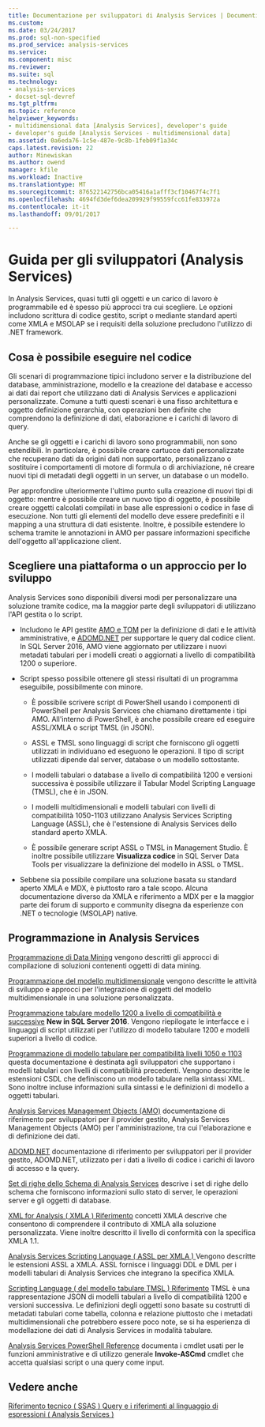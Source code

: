 ```yaml
---
title: Documentazione per sviluppatori di Analysis Services | Documenti Microsoft
ms.custom: 
ms.date: 03/24/2017
ms.prod: sql-non-specified
ms.prod_service: analysis-services
ms.service: 
ms.component: misc
ms.reviewer: 
ms.suite: sql
ms.technology:
- analysis-services
- docset-sql-devref
ms.tgt_pltfrm: 
ms.topic: reference
helpviewer_keywords:
- multidimensional data [Analysis Services], developer's guide
- developer's guide [Analysis Services - multidimensional data]
ms.assetid: 0a6eda76-1c5e-487e-9c8b-1feb09f1a34c
caps.latest.revision: 22
author: Minewiskan
ms.author: owend
manager: kfile
ms.workload: Inactive
ms.translationtype: MT
ms.sourcegitcommit: 876522142756bca05416a1afff3cf10467f4c7f1
ms.openlocfilehash: 4694fd3def6dea209929f99559fcc61fe833972a
ms.contentlocale: it-it
ms.lasthandoff: 09/01/2017

---
```

# <a name="analysis-services-developer-documentation"></a>Guida per gli sviluppatori (Analysis Services)
In Analysis Services, quasi tutti gli oggetti e un carico di lavoro è programmabile ed è spesso più approcci tra cui scegliere.  Le opzioni includono scrittura di codice gestito, script o mediante standard aperti come XMLA e MSOLAP se i requisiti della soluzione precludono l'utilizzo di .NET framework.

## <a name="what-you-can-accomplish-in-code"></a>Cosa è possibile eseguire nel codice
Gli scenari di programmazione tipici includono server e la distribuzione del database, amministrazione, modello e la creazione del database e accesso ai dati dai report che utilizzano dati di Analysis Services e applicazioni personalizzate. Comune a tutti questi scenari è una fisso architettura e oggetto definizione gerarchia, con operazioni ben definite che comprendono la definizione di dati, elaborazione e i carichi di lavoro di query.

Anche se gli oggetti e i carichi di lavoro sono programmabili, non sono estendibili. In particolare, è possibile creare cartucce dati personalizzate che recuperano dati da origini dati non supportato, personalizzano o sostituire i comportamenti di motore di formula o di archiviazione, né creare nuovi tipi di metadati degli oggetti in un server, un database o un modello.

Per approfondire ulteriormente l'ultimo punto sulla creazione di nuovi tipi di oggetto: mentre è possibile creare un nuovo tipo di oggetto, è possibile creare oggetti calcolati compilati in base alle espressioni o codice in fase di esecuzione. Non tutti gli elementi del modello deve essere predefiniti e il mapping a una struttura di dati esistente. Inoltre, è possibile estendere lo schema tramite le annotazioni in AMO per passare informazioni specifiche dell'oggetto all'applicazione client.

## <a name="choose-a-platform-or-approach-to-development"></a>Scegliere una piattaforma o un approccio per lo sviluppo
Analysis Services sono disponibili diversi modi per personalizzare una soluzione tramite codice, ma la maggior parte degli sviluppatori di utilizzano l'API gestita o lo script.

- Includono le API gestite [AMO e TOM](http://msdn.microsoft.com/library/mt436122.aspx) per la definizione di dati e le attività amministrative, e [ADOMD.NET](http://msdn.microsoft.com/library/mt465769.aspx) per supportare le query dal codice client. In SQL Server 2016, AMO viene aggiornato per utilizzare i nuovi metadati tabulari per i modelli creati o aggiornati a livello di compatibilità 1200 o superiore.

- Script spesso possibile ottenere gli stessi risultati di un programma eseguibile, possibilmente con minore.

  - È possibile scrivere script di PowerShell usando i componenti di PowerShell per Analysis Services che chiamano direttamente i tipi AMO. All'interno di PowerShell, è anche possibile creare ed eseguire ASSL/XMLA o script TMSL (in JSON).

  - ASSL e TMSL sono linguaggi di script che forniscono gli oggetti utilizzati in individuano ed eseguono le operazioni. Il tipo di script utilizzati dipende dal server, database o un modello sottostante.

  - I modelli tabulari o database a livello di compatibilità 1200 e versioni successiva è possibile utilizzare il Tabular Model Scripting Language (TMSL), che è in JSON.

  - I modelli multidimensionali e modelli tabulari con livelli di compatibilità 1050-1103 utilizzano Analysis Services Scripting Language (ASSL), che è l'estensione di Analysis Services dello standard aperto XMLA.

  - È possibile generare script ASSL o TMSL in Management Studio. È inoltre possibile utilizzare **Visualizza codice** in SQL Server Data Tools per visualizzare la definizione del modello in ASSL o TMSL.

- Sebbene sia possibile compilare una soluzione basata su standard aperto XMLA e MDX, è piuttosto raro a tale scopo. Alcuna documentazione diverso da XMLA e riferimento a MDX per e la maggior parte dei forum di supporto e community disegna da esperienze con .NET o tecnologie (MSOLAP) native.

## <a name="programming-in-analysis-services"></a>Programmazione in Analysis Services
[Programmazione di Data Mining](../analysis-services/data-mining-programming.md) vengono descritti gli approcci di compilazione di soluzioni contenenti oggetti di data mining.

[Programmazione del modello multidimensionale](../analysis-services/multidimensional-models/multidimensional-model-programming.md) vengono descritte le attività di sviluppo e approcci per l'integrazione di oggetti del modello multidimensionale in una soluzione personalizzata.

[Programmazione tabulare modello 1200 a livello di compatibilità e successive](../analysis-services/tabular-model-programming-compatibility-level-1200/tabular-model-programming-for-compatibility-level-1200.md)
**New in SQL Server 2016**.  Vengono riepilogate le interfacce e i linguaggi di script utilizzati per l'utilizzo di modello tabulare 1200 e modelli superiori a livello di codice.

[Programmazione di modello tabulare per compatibilità livelli 1050 e 1103](../analysis-services/tabular-model-programming-compatibility-levels-1050-1103/tabular-model-programming-for-compatibility-levels-1050-through-1103.md) questa documentazione è destinata agli sviluppatori che supportano i modelli tabulari con livelli di compatibilità precedenti. Vengono descritte le estensioni CSDL che definiscono un modello tabulare nella sintassi XML. Sono inoltre incluse informazioni sulla sintassi e le definizioni di modello a oggetti tabulari.

[Analysis Services Management Objects (AMO)](https://msdn.microsoft.com/library/mt436122.aspx) documentazione di riferimento per sviluppatori per il provider gestito, Analysis Services Management Objects (AMO) per l'amministrazione, tra cui l'elaborazione e di definizione dei dati.

[ADOMD.NET](http://msdn.microsoft.com/library/mt465769.aspx) documentazione di riferimento per sviluppatori per il provider gestito, ADOMD.NET, utilizzato per i dati a livello di codice i carichi di lavoro di accesso e la query.

[Set di righe dello Schema di Analysis Services](../analysis-services/schema-rowsets/analysis-services-schema-rowsets.md) descrive i set di righe dello schema che forniscono informazioni sullo stato di server, le operazioni server e gli oggetti di database.

[XML for Analysis &#40; XMLA &#41; Riferimento](../analysis-services/xmla/xml-for-analysis-xmla-reference.md) concetti XMLA descrive che consentono di comprendere il contributo di XMLA alla soluzione personalizzata. Viene inoltre descritto il livello di conformità con la specifica XMLA 1.1.

[Analysis Services Scripting Language &#40; ASSL per XMLA &#41; ](../analysis-services/scripting/analysis-services-scripting-language-assl-for-xmla.md) Vengono descritte le estensioni ASSL a XMLA. ASSL fornisce i linguaggi DDL e DML per i modelli tabulari di Analysis Services che integrano la specifica XMLA.

[Scripting Language &#40; del modello tabulare TMSL &#41; Riferimento](../analysis-services/tabular-model-scripting-language-tmsl-reference.md) TMSL è una rappresentazione JSON di modelli tabulari a livello di compatibilità 1200 e versioni successiva. Le definizioni degli oggetti sono basate su costrutti di metadati tabulari come tabella, colonna e relazione piuttosto che i metadati multidimensionali che potrebbero essere poco note, se si ha esperienza di modellazione dei dati di Analysis Services in modalità tabulare.

[Analysis Services PowerShell Reference](../analysis-services/powershell/analysis-services-powershell-reference.md) documenta i cmdlet usati per le funzioni amministrative e di utilizzo generale **Invoke-ASCmd** cmdlet che accetta qualsiasi script o una query come input.

## <a name="see-also"></a>Vedere anche
[Riferimento tecnico &#40; SSAS &#41; ](../analysis-services/powershell/technical-reference-ssas.md) 
 [Query e i riferimenti al linguaggio di espressioni &#40; Analysis Services &#41;](http://msdn.microsoft.com/library/gg492188.aspx)

